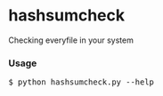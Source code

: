 hashsumcheck
============

Checking everyfile in your system

<h3>Usage</h3>
<pre>
$ python hashsumcheck.py --help
</pre>
